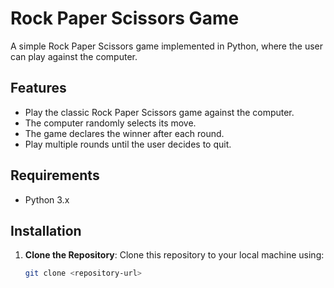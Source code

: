 # Rock Paper Scissors Game

A simple Rock Paper Scissors game implemented in Python, where the user can play against the computer.

## Features

- Play the classic Rock Paper Scissors game against the computer.
- The computer randomly selects its move.
- The game declares the winner after each round.
- Play multiple rounds until the user decides to quit.

## Requirements

- Python 3.x

## Installation

1. **Clone the Repository**: Clone this repository to your local machine using:
   ```sh
   git clone <repository-url>
